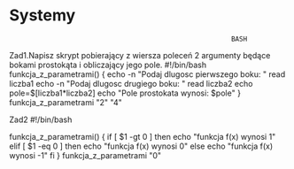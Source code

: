 Systemy
=======
                                                            BASH

Zad1.Napisz skrypt pobierający z wiersza poleceń 2 argumenty będące bokami prostokąta i obliczający jego pole. 
#!/bin/bash
funkcja_z_parametrami()
{
echo -n "Podaj dlugosc pierwszego boku: "
read liczba1
echo -n "Podaj dlugosc drugiego boku: "
read liczba2
echo
pole=$[liczba1*liczba2]
echo "Pole prostokata wynosi: $pole" 
}
funkcja_z_parametrami "2" "4"


Zad2
#!/bin/bash

funkcja_z_parametrami()
{
if [ $1 -gt 0 ]
then echo "funkcja f(x) wynosi 1"
elif [ $1 -eq 0 ]
then echo "funkcja f(x) wynosi 0"
else echo "funkcja f(x) wynosi -1"
fi
}
funkcja_z_parametrami "0"


